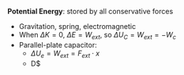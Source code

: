 **Potential Energy**: stored by all conservative forces
- Gravitation, spring, electromagnetic
- When $\Delta K = 0$, $\Delta E = W_{ext}$, so $\Delta U_{C} = W_{ext} = -W_{c}$
- Parallel-plate capacitor:
	- $\Delta U_{e} = W_{ext} = F_{ext} \cdot x$
	- D$